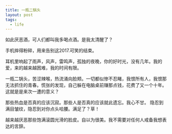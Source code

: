```yaml
---
title: 一瓶二锅头
layout: post
tags:
  - life
---
```


如此厌恶酒，可人们都叫我多喝点酒。是我太清醒了？

手机摔得粉碎，用来告别这2017.可笑的结束。

耳机里响起了雨声，风声，雷鸣声，孤独的夜晚，你的好时光，没有几年。我的爱，来的越来越困难，我的时间有限。

一瓶二锅头，苦涩辣喉，热流涌向脸颊。一切都似惨不忍睹，我恨所有人，我恨那无法抓住的青春。慌张的发现，自己躲在电脑桌前赚那点钱，花费了又一个十年。这就是是来次一遭的意义？

那些热血是否真的应该沉寂。那些人是否真的应该就此遗忘。我心不甘。
隐忍到满目皱纹，隐忍到对你点头哈腰。满足了？草！

越来越厌恶那些饱满滚圆光滑的脸皮。自以为很美。我不需要对任何人戒备我想表达的言辞。
